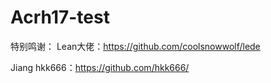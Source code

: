 # Acrh17-test
特别鸣谢：
Lean大佬：https://github.com/coolsnowwolf/lede

Jiang hkk666：https://github.com/hkk666/
